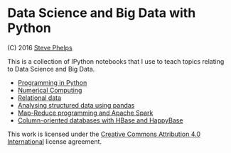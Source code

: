 
# Data Science and Big Data with Python

(C) 2016 [Steve Phelps](http://sphelps.net)

This is a collection of IPython notebooks that I use to teach topics relating to Data Science and Big Data.

- [Programming in Python](http://nbviewer.jupyter.org/github/phelps-sg/python-bigdata/blob/master/src/main/ipynb/intro-python.ipynb)
- [Numerical Computing](http://nbviewer.jupyter.org/github/phelps-sg/python-bigdata/blob/master/src/main/ipynb/numerical-slides.ipynb)
- [Relational data](http://nbviewer.jupyter.org/github/phelps-sg/python-bigdata/blob/master/src/main/ipynb/relational-python.ipynb)
- [Analysing structured data using pandas](http://nbviewer.jupyter.org/github/phelps-sg/python-bigdata/blob/master/src/main/ipynb/pandas.ipynb)
- [Map-Reduce programming and Apache Spark](http://nbviewer.jupyter.org/github/phelps-sg/python-bigdata/blob/master/src/main/ipynb/spark-mapreduce.ipynb)
- [Column-oriented databases with HBase and HappyBase](http://nbviewer.jupyter.org/github/phelps-sg/python-bigdata/blob/master/src/main/ipynb/hbase-python-slides.ipynb)

This work is licensed under the [Creative Commons Attribution 4.0 International](https://creativecommons.org/licenses/by/4.0/) license agreement.

